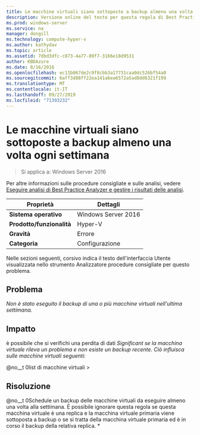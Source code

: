 ```yaml
---
title: Le macchine virtuali siano sottoposte a backup almeno una volta ogni settimana
description: Versione online del testo per questa regola di Best Practices Analyzer.
ms.prod: windows-server
ms.service: na
manager: dongill
ms.technology: compute-hyper-v
ms.author: kathydav
ms.topic: article
ms.assetid: 7dbd3dfc-c873-4a77-89f7-3166e18d9531
author: KBDAzure
ms.date: 8/16/2016
ms.openlocfilehash: ec11b067de2c9f8cbb3a17731caa0dc526bf54a0
ms.sourcegitcommit: 6aff3d88ff22ea141a6ea6572a5ad8dd6321f199
ms.translationtype: MT
ms.contentlocale: it-IT
ms.lasthandoff: 09/27/2019
ms.locfileid: "71393232"
---
```

# <a name="virtual-machines-should-be-backed-up-at-least-once-every-week"></a>Le macchine virtuali siano sottoposte a backup almeno una volta ogni settimana

>Si applica a: Windows Server 2016

Per altre informazioni sulle procedure consigliate e sulle analisi, vedere [Eseguire analisi di Best Practice Analyzer e gestire i risultati delle analisi](https://go.microsoft.com/fwlink/p/?LinkID=223177).  
  
|Proprietà|Dettagli|  
|-|-|  
|**Sistema operativo**|Windows Server 2016|  
|**Prodotto/funzionalità**|Hyper-V|  
|**Gravità**|Errore|  
|**Categoria**|Configurazione|  
  
Nelle sezioni seguenti, corsivo indica il testo dell'interfaccia Utente visualizzata nello strumento Analizzatore procedure consigliate per questo problema.  
  
## <a name="issue"></a>Problema  
*Non è stato eseguito il backup di una o più macchine virtuali nell'ultima settimana.*  
  
## <a name="impact"></a>Impatto  
è possibile che si verifichi una perdita di dati *Significant se la macchina virtuale rileva un problema e non esiste un backup recente. Ciò influisca sulle macchine virtuali seguenti:*  
  
@no__t 0list di macchine virtuali >  
  
## <a name="resolution"></a>Risoluzione  
@no__t 0Schedule un backup delle macchine virtuali da eseguire almeno una volta alla settimana. È possibile ignorare questa regola se questa macchina virtuale è una replica e la macchina virtuale primaria viene sottoposta a backup o se si tratta della macchina virtuale primaria ed è in corso il backup della relativa replica. *  
  


